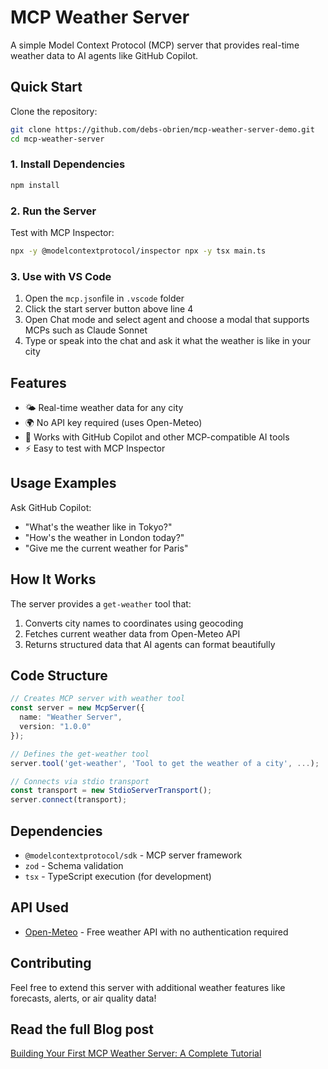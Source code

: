 # MCP Weather Server

A simple Model Context Protocol (MCP) server that provides real-time weather data to AI agents like GitHub Copilot.

## Quick Start

Clone the repository:

```bash
git clone https://github.com/debs-obrien/mcp-weather-server-demo.git
cd mcp-weather-server
```

### 1. Install Dependencies

```bash
npm install
```

### 2. Run the Server

Test with MCP Inspector:

```bash
npx -y @modelcontextprotocol/inspector npx -y tsx main.ts
```

### 3. Use with VS Code

1. Open the `mcp.json`file in `.vscode` folder
2. Click the start server button above line 4
3. Open Chat mode and select agent and choose a modal that supports MCPs such as Claude Sonnet
4. Type or speak into the chat and ask it what the weather is like in your city

## Features

- 🌤️ Real-time weather data for any city
- 🌍 No API key required (uses Open-Meteo)
- 🤖 Works with GitHub Copilot and other MCP-compatible AI tools
- ⚡ Easy to test with MCP Inspector

## Usage Examples

Ask GitHub Copilot:
- "What's the weather like in Tokyo?"
- "How's the weather in London today?"
- "Give me the current weather for Paris"

## How It Works

The server provides a `get-weather` tool that:
1. Converts city names to coordinates using geocoding
2. Fetches current weather data from Open-Meteo API
3. Returns structured data that AI agents can format beautifully

## Code Structure

```typescript
// Creates MCP server with weather tool
const server = new McpServer({
  name: "Weather Server",
  version: "1.0.0"
});

// Defines the get-weather tool
server.tool('get-weather', 'Tool to get the weather of a city', ...);

// Connects via stdio transport
const transport = new StdioServerTransport();
server.connect(transport);
```

## Dependencies

- `@modelcontextprotocol/sdk` - MCP server framework
- `zod` - Schema validation
- `tsx` - TypeScript execution (for development)

## API Used

- [Open-Meteo](https://open-meteo.com/) - Free weather API with no authentication required

## Contributing

Feel free to extend this server with additional weather features like forecasts, alerts, or air quality data!

## Read the full Blog post

[Building Your First MCP Weather Server: A Complete Tutorial](https://dev.to/debs_obrien/building-your-first-mcp-weather-server-a-complete-tutorial-3935-temp-slug-1558836?preview=5bad402d6cea1ecfbd048cf83f08b82d94ef54fad67dbef046b8ed243f0c0fc28da527f935d98b72e3aab90e8e29fe73cc96b352510628ba546eb54b)
